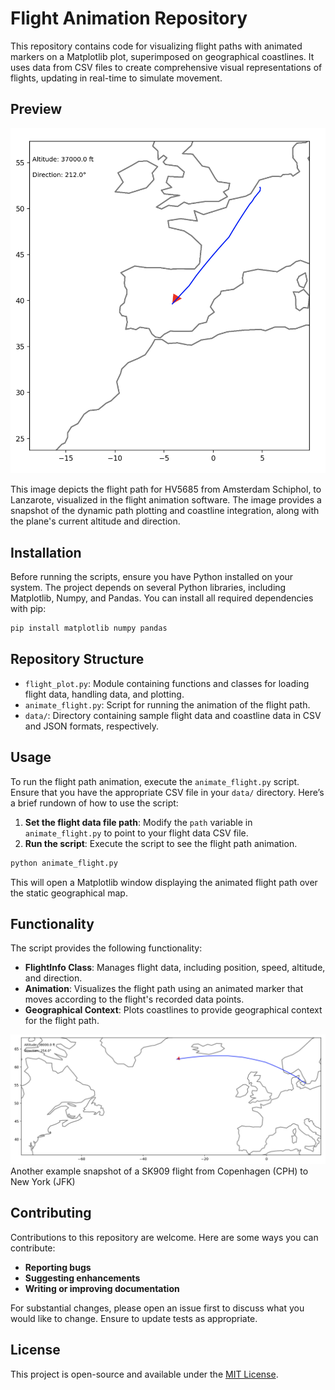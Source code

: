# Flight Animation Repository

This repository contains code for visualizing flight paths with animated markers on a Matplotlib plot, superimposed on geographical coastlines. It uses data from CSV files to create comprehensive visual representations of flights, updating in real-time to simulate movement.

## Preview

![Flight HV5685](resources/HV5685.png)

This image depicts the flight path for HV5685 from Amsterdam Schiphol, to Lanzarote, visualized in the flight animation software. The image provides a snapshot of the dynamic path plotting and coastline integration, along with the plane's current altitude and direction.


## Installation

Before running the scripts, ensure you have Python installed on your system. The project depends on several Python libraries, including Matplotlib, Numpy, and Pandas. You can install all required dependencies with pip:

```bash
pip install matplotlib numpy pandas
```

## Repository Structure

- `flight_plot.py`: Module containing functions and classes for loading flight data, handling data, and plotting.
- `animate_flight.py`: Script for running the animation of the flight path.
- `data/`: Directory containing sample flight data and coastline data in CSV and JSON formats, respectively.

## Usage

To run the flight path animation, execute the `animate_flight.py` script. Ensure that you have the appropriate CSV file in your `data/` directory. Here’s a brief rundown of how to use the script:

1. **Set the flight data file path**: Modify the `path` variable in `animate_flight.py` to point to your flight data CSV file.
2. **Run the script**: Execute the script to see the flight path animation. 

```python
python animate_flight.py
```

This will open a Matplotlib window displaying the animated flight path over the static geographical map.

## Functionality

The script provides the following functionality:

- **FlightInfo Class**: Manages flight data, including position, speed, altitude, and direction.
- **Animation**: Visualizes the flight path using an animated marker that moves according to the flight's recorded data points.
- **Geographical Context**: Plots coastlines to provide geographical context for the flight path.

![Flight SK909](resources/SK909.png)
Another example snapshot of a SK909 flight from Copenhagen (CPH) to New York (JFK)


## Contributing

Contributions to this repository are welcome. Here are some ways you can contribute:

- **Reporting bugs**
- **Suggesting enhancements**
- **Writing or improving documentation**

For substantial changes, please open an issue first to discuss what you would like to change. Ensure to update tests as appropriate.

## License

This project is open-source and available under the [MIT License](LICENSE).
